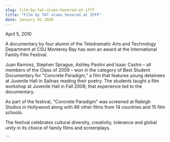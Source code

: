```yaml
---
slug: film-by-tat-alums-honored-at-ifff
title: "Film by TAT alums honored at IFFF"
date: January 01 2020
---
```


 
<p>April 5, 2010</p>
<p>
  A documentary by four alumni of the Teledramatic Arts and Technology
  Department at CSU Monterey Bay has won an award at the International Family
  Film Festival.
</p>
<p>
  Juan Ramirez, Stephen Sprague, Ashley Paolini and Isaac Castro – all members
  of the Class of 2009 – won in the category of Best Student Documentary for
  "Concrete Paradigm," a film that features young detainees at Juvenile Hall in
  Salinas reading their poetry. The students taught a film workshop at Juvenile
  Hall in Fall 2008; that experience led to the documentary.
</p>
<p>
  As part of the festival, "Concrete Paradigm" was screened at Raleigh Studios
  in Hollywood along with 86 other films from 14 countries and 15 film schools.
</p>
<p>
  The festival celebrates cultural diversity, creativity, tolerance and global
  unity in its choice of family films and screenplays.
</p>
```
